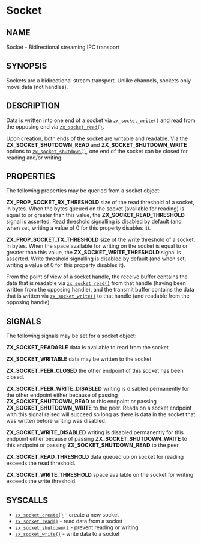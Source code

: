# Socket

## NAME

Socket - Bidirectional streaming IPC transport

## SYNOPSIS

Sockets are a bidirectional stream transport. Unlike channels, sockets
only move data (not handles).

## DESCRIPTION

Data is written into one end of a socket via [`zx_socket_write()`] and
read from the opposing end via [`zx_socket_read()`].

Upon creation, both ends of the socket are writable and readable. Via the
**ZX_SOCKET_SHUTDOWN_READ** and **ZX_SOCKET_SHUTDOWN_WRITE** options to
[`zx_socket_shutdown()`], one end of the socket can be closed for reading and/or
writing.

## PROPERTIES

The following properties may be queried from a socket object:

**ZX_PROP_SOCKET_RX_THRESHOLD** size of the read threshold of a socket, in
bytes. When the bytes queued on the socket (available for reading) is equal to
or greater than this value, the **ZX_SOCKET_READ_THRESHOLD** signal is asserted.
Read threshold signalling is disabled by default (and when set, writing
a value of 0 for this property disables it).

**ZX_PROP_SOCKET_TX_THRESHOLD** size of the write threshold of a socket,
in bytes. When the space available for writing on the socket is equal to or
greater than this value, the **ZX_SOCKET_WRITE_THRESHOLD** signal is asserted.
Write threshold signalling is disabled by default (and when set, writing a
value of 0 for this property disables it).

From the point of view of a socket handle, the receive buffer contains the data
that is readable via [`zx_socket_read()`] from that handle (having been written
from the opposing handle), and the transmit buffer contains the data that is
written via [`zx_socket_write()`] to that handle (and readable from the opposing
handle).

## SIGNALS

The following signals may be set for a socket object:

**ZX_SOCKET_READABLE** data is available to read from the socket

**ZX_SOCKET_WRITABLE** data may be written to the socket

**ZX_SOCKET_PEER_CLOSED** the other endpoint of this socket has
been closed.

**ZX_SOCKET_PEER_WRITE_DISABLED** writing is disabled permanently for the other
endpoint either because of passing **ZX_SOCKET_SHUTDOWN_READ** to this endpoint
or passing **ZX_SOCKET_SHUTDOWN_WRITE** to the peer. Reads on a socket endpoint
with this signal raised will succeed so long as there is data in the socket that
was written before writing was disabled.

**ZX_SOCKET_WRITE_DISABLED** writing is disabled permanently for this endpoint
either because of passing **ZX_SOCKET_SHUTDOWN_WRITE** to this endpoint or
passing **ZX_SOCKET_SHUTDOWN_READ** to the peer.

**ZX_SOCKET_READ_THRESHOLD** data queued up on socket for reading exceeds
the read threshold.

**ZX_SOCKET_WRITE_THRESHOLD** space available on the socket for writing exceeds
the write threshold.

## SYSCALLS

 - [`zx_socket_create()`] - create a new socket
 - [`zx_socket_read()`] - read data from a socket
 - [`zx_socket_shutdown()`] - prevent reading or writing
 - [`zx_socket_write()`] - write data to a socket

[`zx_socket_create()`]: ../syscalls/socket_create.md
[`zx_socket_read()`]: ../syscalls/socket_read.md
[`zx_socket_shutdown()`]: ../syscalls/socket_shutdown.md
[`zx_socket_write()`]: ../syscalls/socket_write.md
